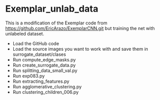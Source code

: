 # Exemplar_unlab_data
This is a modification of the Exemplar code from https://github.com/EricArazo/ExemplarCNN.git but training the net with unlabeled dataset.

- Load the GitHub code
- Load the source images you want to work with and save them in surrogate_dataset/clases
- Run compute_edge_masks.py
- Run create_surrogate_data.py
- Run splitting_data_small_val.py
- Run exp083.py
- Run extracting_features.py
- Run agglomerative_clustering.py
- Run clustering_children_006.py
